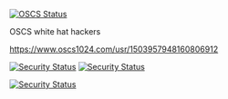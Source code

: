 [![OSCS Status](https://www.oscs1024.com/platform/badge//liqi0128/frame-admin.git.svg?size=small)](https://www.murphysec.com/dr/nxyxxcXdzFVCKHgqOK)

OSCS white hat hackers

https://www.oscs1024.com/usr/1503957948160806912

[![Security Status](https://www.murphysec.com/platform3/v3/badge/1615697439533596672.svg&t=1)](https://www.murphysec.com/)
[![Security Status](https://www.murphysec.com/platform3/v3/badge/1615697439533596672.svg)](https://www.murphysec.com/)

[![Security Status](https://new.murphysec.com/platform3/v3/badge/1607712164842573824.svg)](https://new.murphysec.com/accept?code=2f413a71fd8a0ef8e791557fe23e40c1&type=1&from=2)
